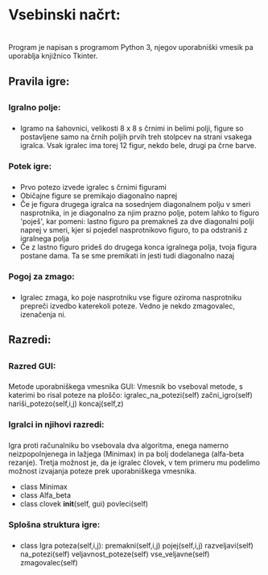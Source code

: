 # Vsebinski načrt: <h1>
Program je napisan s programom Python 3, njegov uporabniški vmesik pa uporablja knjižnico Tkinter.

## Pravila igre: <h2>

### Igralno polje: <h3>

* Igramo na šahovnici, velikosti 8 x 8 s črnimi in belimi polji, figure so postavljene samo na črnih poljih prvih treh stolpcev na strani vsakega igralca. Vsak igralec ima torej 12 figur, nekdo bele, drugi pa črne barve.

### Potek igre: <h3>

* Prvo potezo izvede igralec s črnimi figurami
* Običajne figure se premikajo diagonalno naprej
* Če je figura drugega igralca na sosednjem diagonalnem polju v smeri nasprotnika, in je diagonalno za njim prazno polje, potem lahko to figuro 'poješ', kar pomeni: lastno figuro pa premakneš za dve diagonalni polji naprej v smeri, kjer si pojedel nasprotnikovo figuro, to pa odstraniš z igralnega polja
* Če z lastno figuro prideš do drugega konca igralnega polja, tvoja figura postane dama. Ta se sme premikati in jesti tudi diagonalno nazaj

### Pogoj za zmago: <h3>

* Igralec zmaga, ko poje nasprotniku vse figure oziroma nasprotniku prepreči izvedbo katerekoli poteze. Vedno je nekdo zmagovalec, izenačenja ni.

## Razredi: <h2>

### Razred GUI: <h3>
Metode uporabniškega vmesnika GUI:
Vmesnik bo vseboval metode, s katerimi bo risal poteze na ploščo:
igralec_na_potezi(self) 
začni_igro(self) 
nariši_potezo(self,i,j)
koncaj(self,z)

### Igralci in njihovi razredi: <h3>
Igra proti računalniku bo vsebovala dva algoritma, enega namerno neizpopolnjenega in lažjega (Minimax) in pa bolj dodelanega (alfa-beta rezanje). Tretja možnost je, da je igralec človek, v tem primeru mu podelimo možnost izvajanja poteze prek uporabniškega vmesnika.
* class Minimax 
* class Alfa_beta
* class clovek
__init__(self, gui) 
povleci(self)

### Splošna struktura igre: <h3>
* class Igra
poteza(self,i,j):
premakni(self,i,j)
pojej(self,i,j)
razveljavi(self)
na_potezi(self)
veljavnost_poteze(self)
vse_veljavne(self)
zmagovalec(self)








